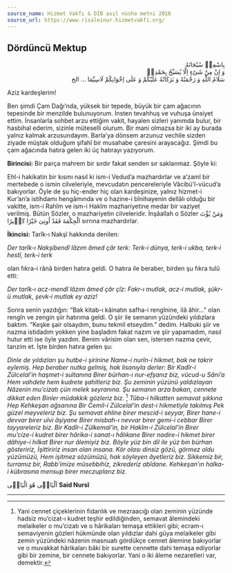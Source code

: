 ```yaml
---
source_name: Hizmet Vakfı & DİB asıl nüsha metni 2016
source_url: https://www.risaleinur.hizmetvakfi.org/
---
```

## Dördüncü Mektup
<p class="arabic" dir="rtl">بِاسْمِهٖ سُبْحَانَهُ<br/> وَ اِنْ مِنْ شَىْءٍ اِلَّا يُسَبِّحُ بِحَمْدِهٖ<br/>سَلَامُ اللّٰهِ وَ رَحْمَتُهُ وَ بَرَكَاتُهُ عَلَيْكُمْ وَ عَلٰى اِخْوَانِكُمْ لَاسِيَّمَا … الخ</p>

Aziz kardeşlerim!

Ben şimdi Çam Dağı’nda, yüksek bir tepede, büyük bir çam ağacının tepesinde bir menzilde bulunuyorum. İnsten tevahhuş ve vuhuşa ünsiyet ettim. İnsanlarla sohbet arzu ettiğim vakit, hayalen sizleri yanımda bulur, bir hasbihal ederim, sizinle müteselli olurum. Bir mani olmazsa bir iki ay burada yalnız kalmak arzusundayım. Barla’ya dönsem arzunuz vechile sizden ziyade müştak olduğum şifahî bir musahabe çaresini arayacağız. Şimdi bu çam ağacında hatıra gelen iki üç hatırayı yazıyorum.

**Birincisi:** Bir parça mahrem bir sırdır fakat senden sır saklanmaz. Şöyle ki:

Ehl-i hakikatin bir kısmı nasıl ki ism-i Vedud’a mazhardırlar ve a’zamî bir mertebede o ismin cilveleriyle, mevcudatın pencereleriyle Vâcibü’l-vücud’a bakıyorlar. Öyle de şu hiç-ender hiç olan kardeşinize, yalnız hizmet-i Kur’an’a istihdamı hengâmında ve o hazine-i bînihayenin dellâlı olduğu bir vakitte, ism-i Rahîm ve ism-i Hakîm mazhariyetine medar bir vaziyet verilmiş. Bütün Sözler, o mazhariyetin cilveleridir. İnşâallah o Sözler <span class="arabic" dir="rtl">وَمَنْ يُؤْتَ الْحِكْمَةَ فَقَدْ اُوتِىَ خَيْرًا كَثٖيرًا</span> sırrına mazhardırlar.

**İkincisi:** Tarîk-ı Nakşî hakkında denilen:

*Der tarîk-ı Nakşibendî lâzım âmed çâr terk:*
*Terk-i dünya, terk-i ukba, terk-i hestî, terk-i terk*

olan fıkra-i rânâ birden hatıra geldi. O hatıra ile beraber, birden şu fıkra tulû etti:

*Der tarîk-ı acz-mendî lâzım âmed çâr çîz:*
*Fakr-ı mutlak, acz-i mutlak, şükr-ü mutlak, şevk-i mutlak ey aziz!*

Sonra senin yazdığın: “Bak kitab-ı kâinatın safha-i rengînine, ilâ âhir…” olan rengîn ve zengin şiir hatırıma geldi. O şiir ile semanın yüzündeki yıldızlara baktım. “Keşke şair olsaydım, bunu tekmil etseydim.” dedim. Halbuki şiir ve nazma istidadım yokken yine başladım fakat nazım ve şiir yapamadım, nasıl hutur etti ise öyle yazdım. Benim vârisim olan sen, istersen nazma çevir, tanzim et. İşte birden hatıra gelen şu:

*Dinle de yıldızları şu hutbe-i şirinine*
*Name-i nurîn-i hikmet, bak ne takrir eylemiş.*
*Hep beraber nutka gelmiş, hak lisanıyla derler:*
*Bir Kadîr-i Zülcelal’in haşmet-i sultanına*
*Birer bürhan-ı nur-efşanız biz, vücud-u Sâni’a*
*Hem vahdete hem kudrete şahitleriz biz.*
*Şu zeminin yüzünü yaldızlayan*
*Nâzenin mu’cizatı çün melek seyranına.*
*Şu semanın arza bakan, cennete dikkat eden*
*Binler müdakkik gözleriz biz.* [^hâşiye1]
*Tûba-i hilkatten semavat şıkkına*
*Hep Kehkeşan ağsanına*
*Bir Cemil-i Zülcelal’in dest-i hikmetiyle takılmış*
*Pek güzel meyveleriz biz.*
*Şu semavat ehline birer mescid-i seyyar,*
*Birer hane-i devvar birer ulvi âşiyane*
*Birer misbah-ı nevvar birer gemi-i cebbar*
*Birer tayyareleriz biz.*
*Bir Kadîr-i Zülkemal’in, bir Hakîm-i Zülcelal’in*
*Birer mu’cize-i kudret birer hârika-i sanat-ı hâlıkane*
*Birer nadire-i hikmet birer dâhiye-i hilkat*
*Birer nur âlemiyiz biz.*
*Böyle yüz bin dil ile yüz bin bürhan gösteririz,*
*İşittiririz insan olan insana.*
*Kör olası dinsiz gözü, görmez oldu yüzümüzü,*
*Hem işitmez sözümüzü, hak söyleyen âyetleriz biz.*
*Sikkemiz bir, turramız bir, Rabb’imize müsebbihiz, zikrederiz abîdane.*
*Kehkeşan’ın halka-i kübrasına mensup birer meczuplarız biz.*

<span class="arabic" dir="rtl">اَلْبَاقٖى هُوَ الْبَاقٖى</span>
**Said Nursî**

***

[^hâşiye1]: Yani cennet çiçeklerinin fidanlık ve mezraacığı olan zeminin yüzünde hadsiz mu’cizat-ı kudret teşhir edildiğinden, semavat âlemindeki melaikeler o mu’cizatı ve o hârikaları temaşa ettikleri gibi; ecram-ı semaviyenin gözleri hükmünde olan yıldızlar dahi güya melaikeler gibi zemin yüzündeki nâzenin masnuatı gördükçe cennet âlemine bakıyorlar ve o muvakkat hârikaları bâki bir surette cennette dahi temaşa ediyorlar gibi bir zemine, bir cennete bakıyorlar. Yani o iki âleme nezaretleri var, demektir.

